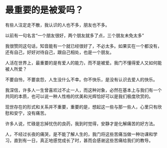 # 最重要的是被爱吗？

有些人注定走不散，我认识的人也不多，朋友也不多。

以前有一句名言“一个朋友很好，两个朋友就多了点，三个朋友未免太多”

我很赞同这句话，知音能有一个就已经很好了，不必太多。如果实在一个都没有，还有自己，好好对待自己，跟自己相处，也是一个朋友。

人活在世界上，最重要的是有爱人的能力，而不是被爱。我门不懂得爱人又如何能被人所爱？

不要自怜，不要哀怨，人生没什么不幸。你不快乐，是没有认识去爱人的快乐。

我深信，许多人一生曾喜欢过不止一人，而这种对象，必然在基本上与我们有一个共同的本质，也可以说一种人性格的优美和光辉恰好可以是我们极度欣赏的。

现世存在的形式和关系并不重要，重要的是，想起这一些与那一些人，心里只有欣慰和安宁，没有痛苦。

许多人说，忙碌是忘掉忧伤的良药，我到时觉得，安静才是化解痛苦的好方法。

人，不经过长夜的痛哭，是不能了解人生的，我门将这些苦痛当做一种功课和学习，直到有一日，真正地感觉成长了时，甚而会感谢这些苦痛给我们的教导。

